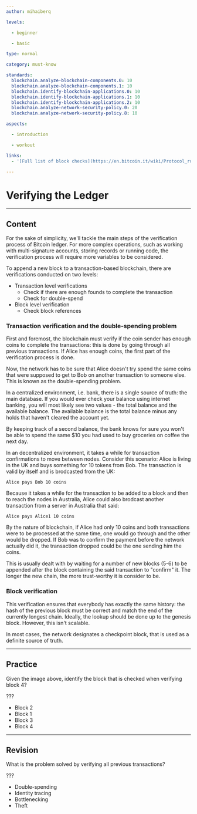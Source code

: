 ```yaml
---
author: mihaiberq

levels:

  - beginner

  - basic

type: normal

category: must-know

standards:
  blockchain.analyze-blockchain-components.0: 10
  blockchain.analyze-blockchain-components.1: 10
  blockchain.identify-blockchain-applications.0: 10
  blockchain.identify-blockchain-applications.1: 10
  blockchain.identify-blockchain-applications.2: 10
  blockchain.analyze-network-security-policy.0: 20
  blockchain.analyze-network-security-policy.8: 10

aspects:

  - introduction

  - workout

links:
  - '[Full list of block checks](https://en.bitcoin.it/wiki/Protocol_rules#.22block.22_messages)'

---
```

# Verifying the Ledger

---
## Content

For the sake of simplicity, we'll tackle the main steps of the verification process of Bitcoin ledger. For more complex operations, such as working with multi-signature accounts, storing records or running code, the verification process will require more variables to be considered.

To append a new block to a transaction-based blockchain, there are verifications conducted on two levels:
- Transaction level verifications
  - Check if there are enough founds to complete the transaction
  - Check for double-spend
- Block level verification
  - Check block references

### Transaction verification and the double-spending problem

First and foremost, the blockchain must verify if the coin sender has enough coins to complete the transactions: this is done by going through all previous transactions. If Alice has enough coins, the first part of the verification process is done.

Now, the network has to be sure that Alice doesn't try spend the same coins that were supposed to get to Bob on another transaction to someone else. This is known as the double-spending problem.

In a centralized environment, i.e. bank, there is a single source of truth: the main database. If you would ever check your balance using internet banking, you will most likely see two values - the total balance and the available balance. The available balance is the total balance minus any holds that haven't cleared the account yet.

By keeping track of a second balance, the bank knows for sure you won't be able to spend the same $10 you had used to buy groceries on coffee the next day.

In an decentralized environment, it takes a while for transaction confirmations to move between nodes. Consider this scenario: Alice is living in the UK and buys something for 10 tokens from Bob. The transaction is valid by itself and is brodcasted from the UK:
```
Alice pays Bob 10 coins
```
Because it takes a while for the transaction to be added to a block and then to reach the nodes in Australia, Alice could also brodcast another transaction from a server in Australia that said:
```
Alice pays Alice1 10 coins
```
By the nature of blockchain, if Alice had only 10 coins and both transactions were to be processed at the same time, one would go through and the other would be dropped. If Bob was to confirm the payment before the network actually did it, the transaction dropped could be the one sending him the coins.

This is usually dealt with by waiting for a number of new blocks (5-6) to be appended after the block containing the said transaction to "confirm" it. The longer the new chain, the more trust-worthy it is consider to be.

### Block verification

This verification ensures that everybody has exactly the same history: the hash of the previous block must be correct and match the end of the currently longest chain. Ideally, the lookup should be done up to the genesis block. However, this isn't scalable.

In most cases, the network designates a checkpoint block, that is used as a definite source of truth.

---
## Practice

Given the image above, identify the block that is checked when verifying block 4?

???

* Block 2
* Block 1
* Block 3
* Block 4

---
## Revision

What is the problem solved by verifying all previous transactions?

???

* Double-spending
* Identity tracing
* Bottlenecking
* Theft
